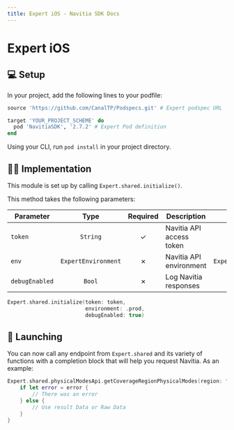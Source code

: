 ```yaml
---
title: Expert iOS - Navitia SDK Docs
---
```


# Expert iOS

## 💻 Setup

In your project, add the following lines to your podfile:

```ruby
source 'https://github.com/CanalTP/Podspecs.git' # Expert podspec URL

target 'YOUR_PROJECT_SCHEME' do
  pod 'NavitiaSDK', '2.7.2' # Expert Pod definition
end
```

Using your CLI, run `pod install` in your project directory.

## 👨‍💻 Implementation

This module is set up by calling `Expert.shared.initialize()`.<br>

This method takes the following parameters:

| Parameter | Type | Required | Description | Default |
| --- | :---: | :---: | --- | :---: |
| `token` | `String` | ✓ | Navitia API access token | ✗ |
| `env` | `ExpertEnvironment` | ✗ | Navitia API environment | `ExpertEnvironment.prod` |
| `debugEnabled` | `Bool` | ✗ | Log Navitia responses | `false` |

```swift
Expert.shared.initialize(token: token,
                         environment: .prod,
                         debugEnabled: true)
```

## 🚀 Launching

You can now call any endpoint from `Expert.shared` and its variety of functions with a completion block that will help you request Navitia. As an example:

```swift
Expert.shared.physicalModesApi.getCoverageRegionPhysicalModes(region: "YOUR_COVERAGE")  { result, rawData, error in
    if let error = error {
        // There was an error
    } else {
        // Use result Data or Raw Data
    }
}
```
